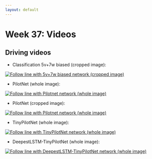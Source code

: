 ```yaml
---
layout: default
---
```

# Week 37: Videos

## Driving videos

* Classification 5v+7w biased (cropped image):

[![Follow line with 5v+7w biased network (cropped image)](https://roboticslaburjc.github.io/2017-tfm-vanessa-fernandez/images/image_simple_circuit.png)](https://www.youtube.com/watch?v=3Wk6J5kirRY)



* PilotNet (whole image):

[![Follow line with Pilotnet network (whole image)](https://roboticslaburjc.github.io/2017-tfm-vanessa-fernandez/images/image_monaco.png)](https://www.youtube.com/watch?v=WXDACkjgwi4)



* PilotNet (cropped image):

[![Follow line with Pilotnet network (whole image)](https://roboticslaburjc.github.io/2017-tfm-vanessa-fernandez/images/image_nurburgrin.png)](https://www.youtube.com/watch?v=_pwZHgp8IG4)



* TinyPilotNet (whole image):

[![Follow line with TinyPilotNet network (whole image)](https://roboticslaburjc.github.io/2017-tfm-vanessa-fernandez/images/image_simple_circuit.png)](https://www.youtube.com/watch?v=Mv0fUMADLqE)


* DeepestLSTM-TinyPilotNet (whole image):

[![Follow line with DeepestLSTM-TinyPilotNet network (whole image)](https://roboticslaburjc.github.io/2017-tfm-vanessa-fernandez/images/curve.png)](https://www.youtube.com/watch?v=-tFzQp0984w)

